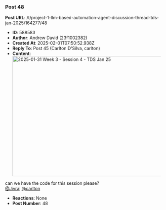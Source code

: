 ### Post 48
**Post URL**: /t/project-1-llm-based-automation-agent-discussion-thread-tds-jan-2025/164277/48
- **ID**: 588583
- **Author**: Andrew David (23f1002382)
- **Created At**: 2025-02-01T07:50:52.938Z
- **Reply To**: Post 45 (Carlton D'Silva, carlton)
- **Content**:  
  <div class="youtube-onebox lazy-video-container" data-video-id="sdg4N-H4BR0" data-video-title="2025-01-31 Week 3 - Session 4 - TDS Jan 25" data-video-start-time="" data-provider-name="youtube">
  <a href="https://www.youtube.com/watch?v=sdg4N-H4BR0" target="_blank" class="video-thumbnail" rel="noopener nofollow ugc">
    <img class="youtube-thumbnail" src="https://europe1.discourse-cdn.com/flex013/uploads/iitm/original/3X/7/5/75628a6b4c923f0a11501b30fafc0317310f82fd.jpeg" title="2025-01-31 Week 3 - Session 4 - TDS Jan 25" data-dominant-color="49413A" width="690" height="388">
  </a>
</div>

can we have the code for this session please?<br>
<a class="mention" href="/u/jivraj">@Jivraj</a> <a class="mention" href="/u/carlton">@carlton</a>
- **Reactions**: None
- **Post Number**: 48

